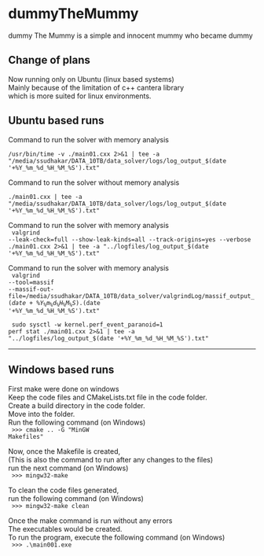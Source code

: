 # dummyTheMummy
dummy The Mummy is a simple and innocent mummy who became dummy


Change of plans
---------------
Now running only on Ubuntu (linux based systems) <br>
Mainly because of the limitation of c++ cantera library <br>
which is more suited for linux environments.

Ubuntu based runs
-----------------
Command to run the solver with memory analysis <br>
<code> /usr/bin/time -v ./main01.cxx 2>&1 | tee -a "/media/ssudhakar/DATA_10TB/data_solver/logs/log_output_$(date '+%Y_%m_%d_%H_%M_%S').txt" </code>

Command to run the solver without memory analysis <br>
<code> ./main01.cxx | tee -a "/media/ssudhakar/DATA_10TB/data_solver/logs/log_output_$(date '+%Y_%m_%d_%H_%M_%S').txt" </code>

Command to run the solver with memory analysis <br>
<code> valgrind --leak-check=full --show-leak-kinds=all --track-origins=yes --verbose ./main01.cxx 2>&1 | tee -a "../logfiles/log_output_$(date '+%Y_%m_%d_%H_%M_%S').txt" </code>

Command to run the solver with memory analysis <br>
<code> valgrind --tool=massif --massif-out-file=/media/ssudhakar/DATA_10TB/data_solver/valgrindLog/massif_output_$(date +\%Y_\%m_\%d_\%H_\%M_\%S).%p ./main01.cxx 2>&1 | tee -a "../logfiles/log_output_$(date '+%Y_%m_%d_%H_%M_%S').txt" </code>

<code> sudo sysctl -w kernel.perf_event_paranoid=1 </code>
<code> perf stat ./main01.cxx 2>&1 | tee -a "../logfiles/log_output_$(date '+%Y_%m_%d_%H_%M_%S').txt" </code>

--------

Windows based runs
------------------
First make were done on windows <br>
Keep the code files and CMakeLists.txt file in the code folder. <br>
Create a build directory in the code folder. <br>
Move into the folder. <br>
Run the following command (on Windows) <br>
<code> >>> cmake .. -G "MinGW Makefiles" </code>

Now, once the Makefile is created, <br>
(This is also the command to run after any changes to the files) <br>
run the next command (on Windows) <br>
<code> >>> mingw32-make </code>

To clean the code files generated, <br>
run the following command (on Windows) <br>
<code> >>> mingw32-make clean </code>

Once the make command is run without any errors <br>
The executables would be created. <br>
To run the program, execute the following command (on Windows) <br>
<code> >>> .\main001.exe </code>




